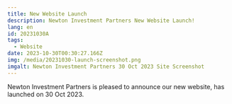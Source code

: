 ```yaml
---
title: New Website Launch
description: Newton Investment Partners New Website Launch!
lang: en
id: 20231030A
tags:
  - Website
date: 2023-10-30T00:30:27.166Z
img: /media/20231030-launch-screenshot.png
imgalt: Newton Investment Partners 30 Oct 2023 Site Screenshot
---
```

Newton Investment Partners is pleased to announce our new website, has launched on 30 Oct 2023.
